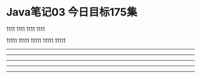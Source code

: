 # Java笔记03 今日目标175集 
1111
1111
1111
1111

11111
11111
11111
11111
11111



*****
*****
*****
*****
*****

